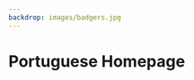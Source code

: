 ```yaml
---
backdrop: images/badgers.jpg
---
```


# Portuguese Homepage

<Page url="/rocket/pt/1" instructions="" action="Press the button" condition="none" />
